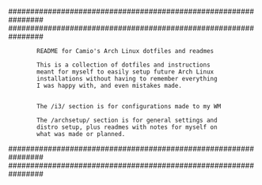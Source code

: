 ################################################################
################################################################
			
			README for Camio's Arch Linux dotfiles and readmes
		
			This is a collection of dotfiles and instructions
			meant for myself to easily setup future Arch Linux
			installations without having to remember everything
			I was happy with, and even mistakes made.
			
			
			The /i3/ section is for configurations made to my WM
			
			The /archsetup/ section is for general settings and
			distro setup, plus readmes with notes for myself on
			what was made or planned.
			
			
		
		
		
################################################################
################################################################
